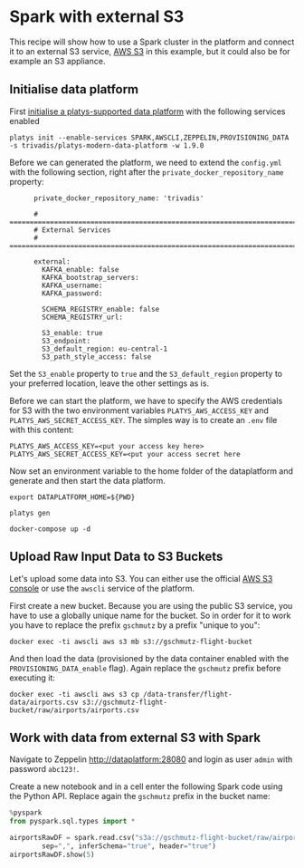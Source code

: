 # Spark with external S3

This recipe will show how to use a Spark cluster in the platform and connect it to an external S3 service, [AWS S3](https://aws.amazon.com/s3/) in this example, but it could also be for example an S3 appliance. 

## Initialise data platform

First [initialise a platys-supported data platform](../documentation/getting-started.md) with the following services enabled

```
platys init --enable-services SPARK,AWSCLI,ZEPPELIN,PROVISIONING_DATA -s trivadis/platys-modern-data-platform -w 1.9.0
```

Before we can generated the platform, we need to extend the `config.yml` with the following section, right after the `private_docker_repository_name` property:

```
      private_docker_repository_name: 'trivadis'
      
      # ========================================================================
      # External Services
      # ========================================================================

      external:
        KAFKA_enable: false 
        KAFKA_bootstrap_servers: 
        KAFKA_username:
        KAFKA_password:

        SCHEMA_REGISTRY_enable: false
        SCHEMA_REGISTRY_url:

        S3_enable: true
        S3_endpoint: 
        S3_default_region: eu-central-1        
        S3_path_style_access: false
```

Set the `S3_enable` property to `true` and the `S3_default_region` property to your preferred location, leave the other settings as is.

Before we can start the platform, we have to specify the AWS credentials for S3 with the two environment variables `PLATYS_AWS_ACCESS_KEY` and `PLATYS_AWS_SECRET_ACCESS_KEY`. The simples way is to create an `.env` file with this content:

```
PLATYS_AWS_ACCESS_KEY=<put your access key here>
PLATYS_AWS_SECRET_ACCESS_KEY=<put your access secret here
```

Now set an environment variable to the home folder of the dataplatform and generate and then start the data platform. 

```
export DATAPLATFORM_HOME=${PWD}

platys gen

docker-compose up -d
```

## Upload Raw Input Data to S3 Buckets

Let's upload some data into S3. You can either use the official [AWS S3 console](https://s3.console.aws.amazon.com/s3) or use the `awscli` service of the platform. 

First create a new bucket. Because you are using the public S3 service, you have to use a globally unique name for the bucket. So in order for it to work you have to replace the prefix `gschmutz` by a prefix "unique to you":

```
docker exec -ti awscli aws s3 mb s3://gschmutz-flight-bucket
```

And then load the data (provisioned by the data container enabled with the `PROVISIONING_DATA_enable` flag). Again replace the `gschmutz` prefix before executing it:

```
docker exec -ti awscli aws s3 cp /data-transfer/flight-data/airports.csv s3://gschmutz-flight-bucket/raw/airports/airports.csv
```

## Work with data from external S3 with Spark

Navigate to Zeppelin <http://dataplatform:28080> and login as user `admin` with password `abc123!`.

Create a new notebook and in a cell enter the following Spark code using the Python API. Replace again the `gschmutz` prefix in the bucket name:

```python
%pyspark
from pyspark.sql.types import *

airportsRawDF = spark.read.csv("s3a://gschmutz-flight-bucket/raw/airports", 
    	sep=",", inferSchema="true", header="true")
airportsRawDF.show(5)
```



